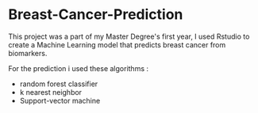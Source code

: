 # Breast-Cancer-Prediction
This project was a part of my Master Degree's first year, 
I used Rstudio to create a Machine Learning model that predicts breast cancer from biomarkers.

For the prediction i used these algorithms :
- random forest classifier
- k nearest neighbor 
- Support-vector machine 
